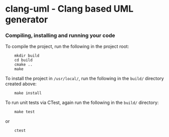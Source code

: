 # clang-uml - Clang based UML generator


### Compiling, installing and running your code
To compile the project, run the following in the project root:
```
    mkdir build
    cd build
    cmake ..
    make
```
To install the project in `/usr/local/`, run the following in the `build/`
directory created above:
```
    make install
```
To run unit tests via CTest, again run the following in the `build/` directory:
```
    make test
```
or
```
    ctest
```

